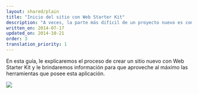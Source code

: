 ```yaml
---
layout: shared/plain
title: "Inicio del sitio con Web Starter Kit"
description: "A veces, la parte más difícil de un proyecto nuevo es comenzar. Web Starter Kit le proporciona una base sólida con una serie de herramientas que le resultarán útiles a lo largo del proceso de desarrollo."
written_on: 2014-07-17
updated_on: 2014-10-21
order: 3
translation_priority: 1
---
```


<p class="intro">
  En esta guía, le explicaremos el proceso de crear un sitio nuevo con Web Starter Kit y le brindaremos información para que aproveche al máximo las herramientas que posee esta aplicación.
</p>

<img src="images/wsk-on-pixel-n5.png">

